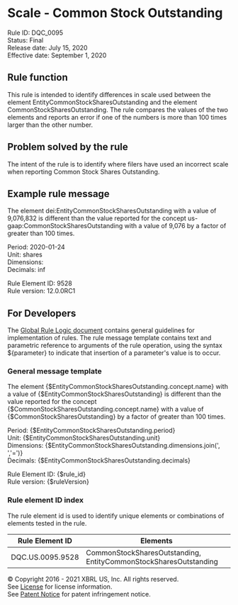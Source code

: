 # Scale - Common Stock Outstanding  
Rule ID: DQC_0095  
Status: Final  
Release date: July 15, 2020  
Effective date: September 1, 2020  

## Rule function
This rule is intended to identify differences in scale used between the element EntityCommonStockSharesOutstanding and the element CommonStockSharesOutstanding. The rule compares the values of the two elements and reports an error if one of the numbers is more than 100 times larger than the other number.

## Problem solved by the rule
The intent of the rule is to identify where filers have used an incorrect scale when reporting  Common Stock Shares Outstanding.

## Example rule message
The element dei:EntityCommonStockSharesOutstanding with a value of 9,076,832 is different than the value reported for the concept us-gaap:CommonStockSharesOutstanding with a value of 9,076 by a factor of greater than 100 times.

Period: 2020-01-24  
Unit: shares  
Dimensions:  
Decimals: inf

Rule Element ID: 9528  
Rule version: 12.0.0RC1

## For Developers
The [Global Rule Logic document](https://github.com/DataQualityCommittee/dqc_us_rules/blob/master/docs/GlobalRuleLogic.md) contains general guidelines for implementation of rules. The rule message template contains text and parametric reference to arguments of the rule operation, using the syntax ${parameter} to indicate that insertion of a parameter's value is to occur.

### General message template
The element {$EntityCommonStockSharesOutstanding.concept.name} with a value of {$EntityCommonStockSharesOutstanding} is different than the value reported for the concept {$CommonStockSharesOutstanding.concept.name} with a value of {$CommonStockSharesOutstanding} by a factor of greater than 100 times. 

Period: {$EntityCommonStockSharesOutstanding.period}  
Unit: {$EntityCommonStockSharesOutstanding.unit}  
Dimensions: {$EntityCommonStockSharesOutstanding.dimensions.join(', ','=')}  
Decimals: {$EntityCommonStockSharesOutstanding.decimals}

Rule Element ID: {$rule_id}  
Rule version: {$ruleVersion}

### Rule element ID index
The rule element id is used to identify unique elements or combinations of elements tested in the rule.
   
|Rule Element ID|Elements|  
|--------|--------|  
|DQC.US.0095.9528|CommonStockSharesOutstanding, EntityCommonStockSharesOutstanding|  

© Copyright 2016 - 2021 XBRL US, Inc. All rights reserved.   
See [License](https://xbrl.us/dqc-license) for license information.  
See [Patent Notice](https://xbrl.us/dqc-patent) for patent infringement notice.  
